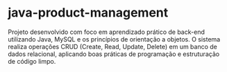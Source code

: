 # java-product-management
Projeto desenvolvido com foco em aprendizado prático de back-end utilizando Java, MySQL e os princípios de orientação a objetos. O sistema realiza operações CRUD (Create, Read, Update, Delete) em um banco de dados relacional, aplicando boas práticas de programação e estruturação de código limpo.
